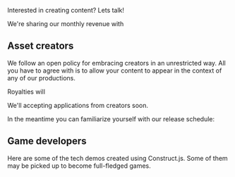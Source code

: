 
Interested in creating content? Lets talk!

We're sharing our monthly revenue with 


## Asset creators

We follow an open policy for embracing creators in an unrestricted way. All you have to agree with is to allow your content to appear in the context of any of our productions. 

Royalties will 

We'll accepting applications from creators soon. 

In the meantime you can familiarize yourself with our release schedule: 

## Game developers

Here are some of the tech demos created using Construct.js. Some of them may be picked up to become full-fledged games. 

